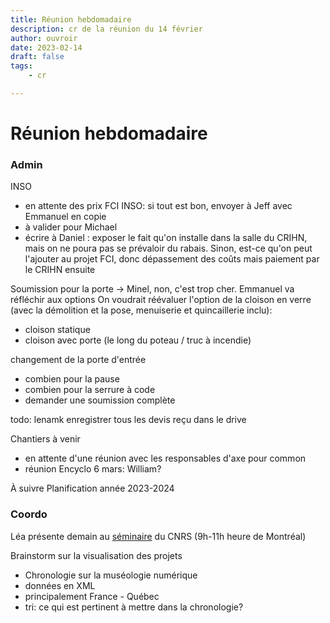 ```yaml
---
title: Réunion hebdomadaire
description: cr de la réunion du 14 février
author: ouvroir
date: 2023-02-14
draft: false
tags:
    - cr

---
```

# Réunion hebdomadaire

### Admin
INSO
- en attente des prix FCI INSO: si tout est bon, envoyer à Jeff avec Emmanuel en copie
- à valider pour Michael
- écrire à Daniel : exposer le fait qu'on installe dans la salle du CRIHN, mais on ne poura pas se prévaloir du rabais. Sinon, est-ce qu'on peut l'ajouter au projet FCI, donc dépassement des coûts mais paiement par le CRIHN ensuite

Soumission pour la porte → Minel, non, c'est trop cher. Emmanuel va réfléchir aux options
On voudrait réévaluer l'option de la cloison en verre  (avec la démolition et la pose, menuiserie et quincaillerie inclu):
- cloison statique
- cloison avec porte (le long du poteau / truc à incendie)

changement de la porte d'entrée
- combien pour la pause
- combien pour la serrure à code
- demander une soumission complète

todo: lenamk enregistrer tous les devis reçu dans le drive


Chantiers à venir
- en attente d'une réunion avec les responsables d'axe pour common
- réunion Encyclo 6 mars: William?

À suivre
Planification année 2023-2024



### Coordo

Léa présente demain au [séminaire](https://framaforms.org/seminaire-hn-lab-1670242478 ) du CNRS (9h-11h heure de Montréal)


Brainstorm sur la visualisation des projets
- Chronologie sur la muséologie numérique
- données en XML
- principalement France - Québec
- tri: ce qui est pertinent à mettre dans la chronologie? 